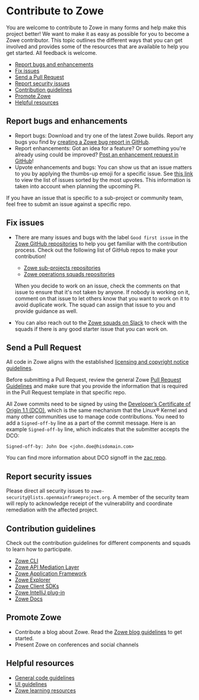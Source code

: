 # Contribute to Zowe

You are welcome to contribute to Zowe in many forms and help make this project better! We want to make it as easy as possible for you to become a Zowe contributor. This topic outlines the different ways that you can get involved and provides some of the resources that are available to help you get started. All feedback is welcome. 

- [Report bugs and enhancements](#report-bugs-and-enhancements)
- [Fix issues](#fix-issues)
- [Send a Pull Request](#send-a-pull-request)
- [Report security issues](#report-security-issues)
- [Contribution guidelines](#contribution-guidelines)
- [Promote Zowe](#promote-zowe)
- [Helpful resources](#helpful-resources)

## Report bugs and enhancements

- Report bugs: Download and try one of the latest Zowe builds. Report any bugs you find by [creating a Zowe bug report in GitHub](https://github.com/zowe/community/issues/new?assignees=&labels=bug&template=bug_report.md&title=).
- Report enhancements: Got an idea for a feature? Or something you're already using could be improved? [Post an enhancement request in GitHub](https://github.com/zowe/community/issues/new?assignees=&labels=enhancement&template=feature_request.md&title=)! 
- Upvote enhancements and bugs: You can show us that an issue matters to you by applying the thumbs-up emoji for a specific issue. See [this link](https://github.com/zowe/api-layer/issues?q=is%3Aissue+is%3Aopen+sort%3Areactions-%2B1-desc) to view the list of issues sorted by the most upvotes. This information is taken into account when planning the upcoming PI. 

If you have an issue that is specific to a sub-project or community team, feel free to submit an issue against a specific repo.

## Fix issues

- There are many issues and bugs with the label `Good first issue` in the [Zowe GitHub repositories](https://github.com/zowe/) to help you get familiar with the contribution process. Check out the following list of GitHub repos to make your contribution! 
   - [Zowe sub-projects repositories](https://github.com/zowe/community/blob/master/README.md#zowe-sub-projects)
   - [Zowe operations squads repositories](https://github.com/zowe/community/blob/master/README.md#zowe-operations-squads)
   
  When you decide to work on an issue, check the comments on that issue to ensure that it's not taken by anyone. If nobody is working on it, comment on that issue to let others know that you want to work on it to avoid duplicate work. The squad can assign that issue to you and provide guidance as well. 

- You can also reach out to the [Zowe squads on Slack](https://github.com/zowe/community/blob/master/README.md#slack) to check with the squads if there is any good starter issue that you can work on. 

## Send a Pull Request 

All code in Zowe aligns with the established [licensing and copyright notice guidelines](https://github.com/zowe/zlc/blob/master/process/LicenseAndCopyrightGuidance.md).

Before submitting a Pull Request, review the general Zowe [Pull Request Guidelines](https://github.com/zowe/community#pull-request-guidelines) and make sure that you provide the information that is required in the Pull Request template in that specific repo. 

All Zowe commits need to be signed by using the [Developer’s Certificate of Origin 1.1 (DCO)](https://developercertificate.org/), which is the same mechanism that the Linux® Kernel and many other communities use to manage code contributions. You need to add a `Signed-off-by` line as a part of the commit message. Here is an example `Signed-off-by` line, which indicates that the submitter accepts the DCO:

```Signed-off-by: John Doe <john.doe@hisdomain.com>```

You can find more information about DCO signoff in the [zac repo](https://github.com/zowe/zac/blob/master/CONTRIBUTING.md). 

## Report security issues

Please direct all security issues to `zowe-security@lists.openmainframeproject.org`. A member of the security team will reply to acknowledge receipt of the vulnerability and coordinate remediation with the affected project.

## Contribution guidelines 

Check out the contribution guidelines for different components and squads to learn how to participate.
  - [Zowe CLI](https://github.com/zowe/zowe-cli/blob/master/CONTRIBUTING.md)
  - [Zowe API Mediation Layer](https://github.com/zowe/api-layer/blob/master/CONTRIBUTING.md)
  - [Zowe Application Framework](https://github.com/zowe/zlux)  
  - [Zowe Explorer](https://github.com/zowe/vscode-extension-for-zowe/blob/master/CONTRIBUTING.md)
  - [Zowe Client SDKs](https://github.com/zowe/zowe-cli/blob/master/docs/SDKGuidelines.md)
  - [Zowe IntelliJ plug-in](https://github.com/zowe/zowe-explorer-intellij/blob/main/CONTRIBUTING.md)
  - [Zowe Docs](./contributing)
  
## Promote Zowe

- Contribute a blog about Zowe. Read the [Zowe blog guidelines](https://github.com/zowe/community/blob/master/blogging/blog_guidelines.md) to get started. 
- Present Zowe on conferences and social channels

## Helpful resources

- [General code guidelines](./guidelines-code/categories)
- [UI guidelines](./guidelines-ui/ui)
- [Zowe learning resources](../getting-started/zowe-resources)
